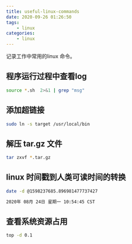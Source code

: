 ```yaml
---
title: useful-linux-commands
date: 2020-09-26 01:26:50
tags: 
    - linux
categories:
    - linux
---
```

记录工作中常用的linux 命令。
<!-- more -->

## 程序运行过程中查看log


<!-- more -->
```bash
source *.sh  2>&1 | grep "msg"
```



## 添加超链接

```bash
sudo ln -s target /usr/local/bin
```

## 解压 tar.gz 文件

```bash
tar zxvf *.tar.gz
```

## linux 时间戳到人类可读时间的转换

```bash
date -d @1598237685.896981477737427

2020年 08月 24日 星期一 10:54:45 CST
```

## 查看系统资源占用

```bash
top -d 0.1
```






